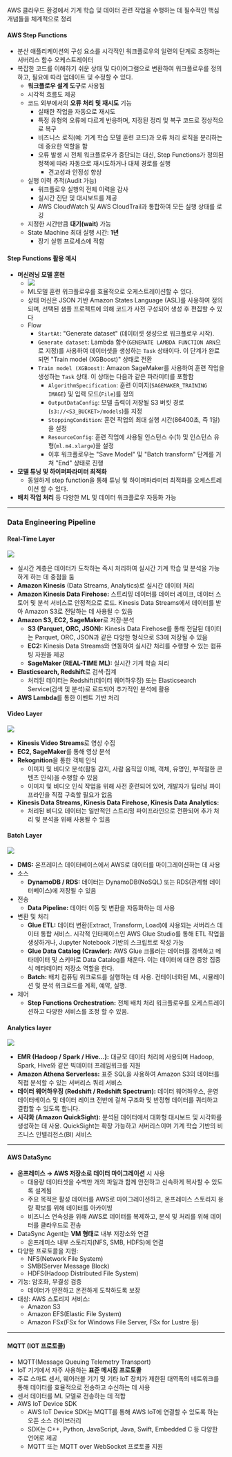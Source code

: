 
AWS 클라우드 환경에서 기계 학습 및 데이터 관련 작업을 수행하는 데 필수적인 핵심 개념들을 체계적으로 정리

#### AWS Step Functions

- 분산 애플리케이션의 구성 요소를 시각적인 워크플로우의 일련의 단계로 조정하는 서버리스 함수 오케스트레이터
- 복잡한 코드를 이해하기 쉬운 상태 및 다이어그램으로 변환하여 워크플로우를 정의하고, 필요에 따라 업데이트 및 수정할 수 있다.
	- **워크플로우 설계 도구**로 사용됨
	- 시각적 흐름도 제공
	- 코드 외부에서의 **오류 처리 및 재시도** 기능
		- 실패한 작업을 자동으로 재시도
		- 특정 유형의 오류에 다르게 반응하며, 지정된 정리 및 복구 코드로 정상적으로 복구
		- 비즈니스 로직(예: 기계 학습 모델 훈련 코드)과 오류 처리 로직을 분리하는 데 중요한 역할을 함
		- 오류 발생 시 전체 워크플로우가 중단되는 대신, Step Functions가 정의된 정책에 따라 자동으로 재시도하거나 대체 경로를 실행
			- 견고성과 안정성 향상
	- 실행 이력 추적(Audit 가능)
		- 워크플로우 실행의 전체 이력을 감사 
		- 실시간 진단 및 대시보드를 제공
		- AWS CloudWatch 및 AWS CloudTrail과 통합하여 모든 실행 상태를 로깅
	- 지정한 시간만큼 **대기(wait)** 가능
	- State Machine 최대 실행 시간: **1년**
		- 장기 실행 프로세스에 적합

#### Step Functions 활용 예시

- **머신러닝 모델 훈련**
	- ![](images/Pasted%20image%2020250804202008.png)
	- ML모델 훈련 워크플로우를 효율적으로 오케스트레이션할 수 있다.
	- 상태 머신은 JSON 기반 Amazon States Language (ASL)를 사용하여 정의되며, 선택된 샘플 프로젝트에 의해 코드가 사전 구성되어 생성 후 편집할 수 있다
	- Flow
		- `StartAt`: "Generate dataset" (데이터셋 생성으로 워크플로우 시작).
		- `Generate dataset`: Lambda 함수(`GENERATE LAMBDA FUNCTION ARN`으로 지정)를 사용하여 데이터셋을 생성하는 `Task` 상태이다. 이 단계가 완료되면 "Train model (XGBoost)" 상태로 전환
		- `Train model (XGBoost)`: Amazon SageMaker를 사용하여 훈련 작업을 생성하는 `Task` 상태. 이 상태는 다음과 같은 파라미터를 포함함
		    - `AlgorithmSpecification`: 훈련 이미지(`SAGEMAKER_TRAINING IMAGE`) 및 입력 모드(`File`)를 정의
		    - `OutputDataConfig`: 모델 출력이 저장될 S3 버킷 경로(`s3://<S3_BUCKET>/models`)를 지정
		    - `StoppingCondition`: 훈련 작업의 최대 실행 시간(86400초, 즉 1일)을 설정
		    - `ResourceConfig`: 훈련 작업에 사용될 인스턴스 수(1) 및 인스턴스 유형(`ml.m4.xlarge`)을 설정
			- 이후 워크플로우는 "Save Model" 및 "Batch transform" 단계를 거쳐 "End" 상태로 진행
- **모델 튜닝 및 하이퍼파라미터 최적화**
	- 동일하게 step function을 통해 튜닝 및 하이퍼파라미터 최적화를 오케스트레이션 할 수 있다.
- **배치 작업 처리** 등 다양한 ML 및 데이터 워크플로우 자동화 가능
    

---

### Data Engineering Pipeline
#### Real-Time Layer
![](images/Pasted%20image%2020250804202809.png)
- 실시간 계층은 데이터가 도착하는 즉시 처리하여 실시간 기계 학습 및 분석을 가능하게 하는 데 중점을 둠
- **Amazon Kinesis** (Data Streams, Analytics)로 실시간 데이터 처리
- **Amazon Kinesis Data Firehose:** 스트리밍 데이터를 데이터 레이크, 데이터 스토어 및 분석 서비스로 안정적으로 로드. Kinesis Data Streams에서 데이터를 받아 Amazon S3로 전달하는 데 사용될 수 있음
- **Amazon S3, EC2, SageMaker**로 저장·분석
	- **S3 (Parquet, ORC, JSON):** Kinesis Data Firehose를 통해 전달된 데이터는 Parquet, ORC, JSON과 같은 다양한 형식으로 S3에 저장될 수 있음
	- **EC2:** Kinesis Data Streams와 연동하여 실시간 처리를 수행할 수 있는 컴퓨팅 자원을 제공
	- **SageMaker (REAL-TIME ML):** 실시간 기계 학습 처리
- **Elasticsearch, Redshift**로 검색·집계
	-  처리된 데이터는 Redshift(데이터 웨어하우징) 또는 Elasticsearch Service(검색 및 분석)로 로드되어 추가적인 분석에 활용
- **AWS Lambda**를 통한 이벤트 기반 처리

#### Video Layer

![](images/Pasted%20image%2020250804202823.png)

- **Kinesis Video Streams**로 영상 수집
- **EC2, SageMaker**를 통해 영상 분석
- **Rekognition**을 통한 객체 인식
	- 이미지 및 비디오 분석(활동 감지, 사람 움직임 이해, 객체, 유명인, 부적절한 콘텐츠 인식)을 수행할 수 있음 
	- 이미지 및 비디오 인식 작업을 위해 사전 훈련되어 있어, 개발자가 딥러닝 파이프라인을 직접 구축할 필요가 없음
- **Kinesis Data Streams, Kinesis Data Firehose, Kinesis Data Analytics:** 
	- 처리된 비디오 데이터는 일반적인 스트리밍 파이프라인으로 전환되어 추가 처리 및 분석을 위해 사용될 수 있음
    
#### Batch Layer

![](images/Pasted%20image%2020250804202832.png)

- **DMS:** 온프레미스 데이터베이스에서 AWS로 데이터를 마이그레이션하는 데 사용
- 소스
	- **DynamoDB / RDS:** 데이터는 DynamoDB(NoSQL) 또는 RDS(관계형 데이터베이스)에 저장될 수 있음
- 전송
	- **Data Pipeline:** 데이터 이동 및 변환을 자동화하는 데 사용
- 변환 및 처리
	- **Glue ETL:** 데이터 변환(Extract, Transform, Load)에 사용되는 서버리스 데이터 통합 서비스. 시각적 인터페이스인 AWS Glue Studio를 통해 ETL 작업을 생성하거나, Jupyter Notebook 기반의 스크립트로 작성 가능
	- **Glue Data Catalog (Crawler):** AWS Glue 크롤러는 데이터를 검색하고 메타데이터 및 스키마로 Data Catalog를 채운다. 이는 데이터에 대한 중앙 집중식 메타데이터 저장소 역할을 한다.
	- **Batch:** 배치 컴퓨팅 워크로드를 실행하는 데 사용. 컨테이너화된 ML, 시뮬레이션 및 분석 워크로드를 계획, 예약, 실행.
- 제어
	- **Step Functions Orchestration:** 전체 배치 처리 워크플로우를 오케스트레이션하고 다양한 서비스를 조정 할 수 있음.
    

#### Analytics layer

![](images/Pasted%20image%2020250804204027.png)

- **EMR (Hadoop / Spark / Hive...):** 대규모 데이터 처리에 사용되며 Hadoop, Spark, Hive와 같은 빅데이터 프레임워크를 지원
- **Amazon Athena Serverless:** 표준 SQL을 사용하여 Amazon S3의 데이터를 직접 분석할 수 있는 서버리스 쿼리 서비스
- **데이터 웨어하우징 (Redshift / Redshift Spectrum):** 데이터 웨어하우스, 운영 데이터베이스 및 데이터 레이크 전반에 걸쳐 구조화 및 반정형 데이터를 쿼리하고 결합할 수 있도록 합니다.
- **시각화 (Amazon QuickSight):** 분석된 데이터에서 대화형 대시보드 및 시각화를 생성하는 데 사용. QuickSight는 확장 가능하고 서버리스이며 기계 학습 기반의 비즈니스 인텔리전스(BI) 서비스


---
#### AWS DataSync

- **온프레미스 → AWS 저장소로 데이터 마이그레이션** 시 사용
	- 대용량 데이터셋을 수백만 개의 파일과 함께 안전하고 신속하게 복사할 수 있도록 설계됨
	- 주요 목적은 활성 데이터를 AWS로 마이그레이션하고, 온프레미스 스토리지 용량 확보를 위해 데이터를 아카이빙
	- 비즈니스 연속성을 위해 AWS로 데이터를 복제하고, 분석 및 처리를 위해 데이터를 클라우드로 전송
- DataSync Agent는 **VM 형태**로 내부 저장소와 연결
	- 온프레미스 내부 스토리지(NFS, SMB, HDFS)에 연결
- 다양한 프로토콜을 지원: 
	- NFS(Network File System)
	- SMB(Server Message Block)
	- HDFS(Hadoop Distributed File System)
- 기능: 암호화, 무결성 검증
	- 데이터가 안전하고 온전하게 도착하도록 보장
- 대상: AWS 스토리지 서비스:
	- Amazon S3
	- Amazon EFS(Elastic File System)
	- Amazon FSx(FSx for Windows File Server, FSx for Lustre 등)

---
####  MQTT (IOT 프로토콜)

- MQTT(Message Queuing Telemetry Transport)
- IoT 기기에서 자주 사용하는 **표준 메시징 프로토콜**
- 주로 스마트 센서, 웨어러블 기기 및 기타 IoT 장치가 제한된 대역폭의 네트워크를 통해 데이터를 효율적으로 전송하고 수신하는 데 사용
- 센서 데이터를 ML 모델로 전송하는 데 적합
- AWS IoT Device SDK
	- AWS IoT Device SDK는 MQTT를 통해 AWS IoT에 연결할 수 있도록 하는 오픈 소스 라이브러리
	- SDK는 C++, Python, JavaScript, Java, Swift, Embedded C 등 다양한 언어로 제공
	- MQTT 또는 MQTT over WebSocket 프로토콜 지원